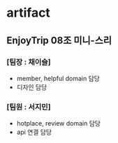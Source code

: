 # artifact

## EnjoyTrip 08조 미니-스리

### [팀장 : 채이슬]
- member, helpful domain 담당
- 디자인 담당
### [팀원 : 서지민]
- hotplace, review domain 담당
- api 연결 담당
